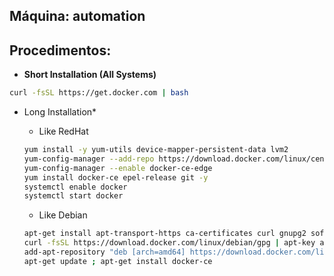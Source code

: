 Máquina: automation
-------------------

Procedimentos:
--------------

* **Short Installation (All Systems)**
```bash
curl -fsSL https://get.docker.com | bash
```

* Long Installation*
   - Like RedHat
   ```bash
   yum install -y yum-utils device-mapper-persistent-data lvm2
   yum-config-manager --add-repo https://download.docker.com/linux/centos/docker-ce.repo
   yum-config-manager --enable docker-ce-edge
   yum install docker-ce epel-release git -y
   systemctl enable docker
   systemctl start docker
   ```

   - Like Debian
   ```bash
   apt-get install apt-transport-https ca-certificates curl gnupg2 software-properties-common
   curl -fsSL https://download.docker.com/linux/debian/gpg | apt-key add -
   add-apt-repository "deb [arch=amd64] https://download.docker.com/linux/debian $(lsb_release -cs) stable"
   apt-get update ; apt-get install docker-ce
   ```
